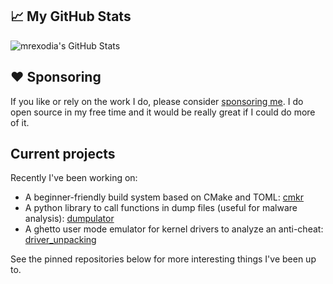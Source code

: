 ## &#x1f4c8; My GitHub Stats

<img align="center" src="https://github-readme-stats.vercel.app/api?username=mrexodia&show_icons=true&line_height=33&count_private=true&theme=light" alt="mrexodia's GitHub Stats" />
 
## ❤️ Sponsoring

If you like or rely on the work I do, please consider [sponsoring me](https://github.com/sponsors/mrexodia). I do open source in my free time and it would be really great if I could do more of it.

## Current projects

Recently I've been working on:

- A beginner-friendly build system based on CMake and TOML: [cmkr](https://github.com/build-cpp/cmkr)
- A python library to call functions in dump files (useful for malware analysis): [dumpulator](https://github.com/mrexodia/dumpulator)
- A ghetto user mode emulator for kernel drivers to analyze an anti-cheat: [driver_unpacking](https://github.com/mrexodia/driver_unpacking)

See the pinned repositories below for more interesting things I've been up to.
